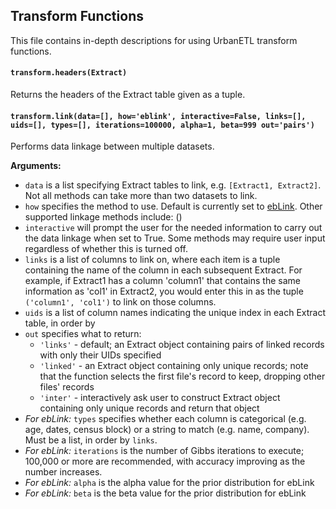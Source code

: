 ## Transform Functions
This file contains in-depth descriptions for using UrbanETL transform functions.

#### `transform.headers(Extract)`
Returns the headers of the Extract table given as a tuple.
#### `transform.link(data=[], how='eblink', interactive=False, links=[], uids=[], types=[], iterations=100000, alpha=1, beta=999 out='pairs')`
Performs data linkage between multiple datasets.

__Arguments:__  
+ `data` is a list specifying Extract tables to link, e.g. `[Extract1, Extract2]`. Not all methods can take more than two datasets to link.
+ `how` specifies the method to use. Default is currently set to [ebLink](https://github.com/aldengolab/graphical-record-linkage). Other supported linkage methods include: ()
+ `interactive` will prompt the user for the needed information to carry out the data linkage when set to True. Some methods may require user input regardless of whether this is turned off.
+ `links` is a list of columns to link on, where each item is a tuple containing the name of the column in each subsequent Extract. For example, if Extract1 has a column 'column1' that contains the same information as 'col1' in Extract2, you would enter this in as the tuple `('column1', 'col1')` to link on those columns.
+ `uids` is a list of column names indicating the unique index in each Extract table, in order by
+ `out` specifies what to return:
  + `'links'` - default; an Extract object containing pairs of linked records with only their UIDs specified
  + `'linked'` - an Extract object containing only unique records; note that the function selects the first file's record to keep, dropping other files' records
  + `'inter'` - interactively ask user to construct Extract object containing only unique records and return that object
+ *For ebLink:* `types` specifies whether each column is categorical (e.g. age, dates, census block) or a string to match (e.g. name, company). Must be a list, in order by `links`.
+ *For ebLink:* `iterations` is the number of Gibbs iterations to execute; 100,000 or more are recommended, with accuracy improving as the number increases.
+ *For ebLink:* `alpha` is the alpha value for the prior distribution for ebLink
+ *For ebLink:* `beta` is the beta value for the prior distribution for ebLink
